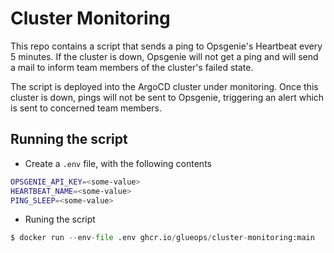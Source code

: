 # Cluster Monitoring

This repo contains a script that sends a ping to Opsgenie's Heartbeat every 5 minutes. If the cluster is down, Opsgenie will not get a ping and will send a mail to inform team members of the cluster's failed state.

The script is deployed into the ArgoCD cluster under monitoring. Once this cluster is down, pings will not be sent to Opsgenie, triggering an alert which is sent to concerned team members.

## Running the script

- Create a ```.env``` file, with the following contents
```bash
OPSGENIE_API_KEY=<some-value>
HEARTBEAT_NAME=<some-value>
PING_SLEEP=<some-value>
```

- Runing the script
```python
$ docker run --env-file .env ghcr.io/glueops/cluster-monitoring:main
```